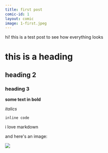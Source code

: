 ```yaml
---
title: first post
comic-id: 1
layout: comic 
image: 1-first.jpeg
---
```


hi! this is a test post to see how everything looks

# this is a heading
## heading 2
### heading 3
**some text in bold**

_italics_

`inline code`

i love markdown

and here's an image:

<img src='https://mademistakes.com/static/ae70cf43c71f368c3577d03e2d4479d2/25419/jekyll-minima-stylesheet-404.jpg' />

